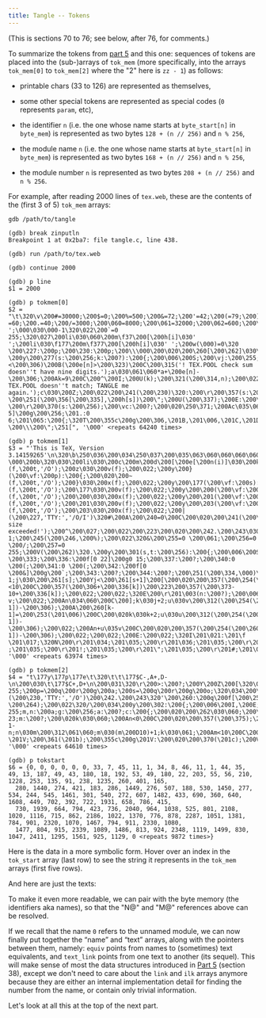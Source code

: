 ```yaml
---
title: Tangle -- Tokens
---
```


<link rel="stylesheet" href="common.css">

(This is sections 70 to 76; see below, after 76, for comments.)


<object type="image/svg+xml" data="tangle-070.svg"></object>


<object type="image/svg+xml" data="tangle-071.svg"></object>


<object type="image/svg+xml" data="tangle-072.svg"></object>


<object type="image/svg+xml" data="tangle-073.svg"></object>


<object type="image/svg+xml" data="tangle-074.svg"></object>


<object type="image/svg+xml" data="tangle-075.svg"></object>


<object type="image/svg+xml" data="tangle-076.svg"></object>

To summarize the tokens from [part 5](tangle-5) and this one: sequences of tokens are placed into the (sub-)arrays of `tok_mem` (more specifically, into the arrays `tok_mem[0]` to `tok_mem[2]` where the "2" here is `zz - 1`) as follows:

- printable chars (33 to 126) are represented as themselves,

- some other special tokens are represented as special codes (`0` represents `param`, etc),

- the identifier `n` (i.e. the one whose name starts at `byte_start[n]` in `byte_mem`) is represented as two bytes `128 + (n // 256)` and `n % 256`,

- the module name `n` (i.e. the one whose name starts at `byte_start[n]` in `byte_mem`) is represented as two bytes `168 + (n // 256)` and `n % 256`,

- the module number `n` is represented as two bytes `208 + (n // 256)` and `n % 256`.

For example, after reading 2000 lines of `tex.web`, these are the contents of the (first 3 of 5) `tok_mem` arrays:

    gdb /path/to/tangle

    (gdb) break zinputln
    Breakpoint 1 at 0x2ba7: file tangle.c, line 438.

    (gdb) run /path/to/tex.web

    (gdb) continue 2000

    (gdb) p line
    $1 = 2000

    (gdb) p tokmem[0]
    $2 = "\t\320\v\200#=30000;\200$=0;\200%=500;\200&=72;\200'=42;\200(=79;\200)=200;\200*=6;\200+=75;\200,=20000;\200-=60;\200.=40;\200/=3000;\200\060=8000;\200\061=32000;\200\062=600;\200\063=8000;\200\064=500;\200\065=800;\200\066=40;\200\067='TeXformats:TEX.POOL                     ';\000\030\000-1\320\022\200`=0 255;\320\027\200li\030\060\200m\f37\200[\200h[i]\030' ';\200li\030\f177\200m\f377\200[\200h[i]\030' ';\200w(\000)=0\320 \200\227:\200p;\200\230:\200p;\200\\\000\200\020\200\260[\200\262]\030\200\253(\000);\200U(\200\262);\200\022\320-\200y\200\277(s:\200\256;k:\200?):\200{;\200\006\200S;\200\vj:\200\255;\200\300:\200{;\200\020j\030\200\261[s];\200Yj<\200\261[s+1]\200[\200\020\200A\200\254(\200\260[j])\032\200\210[k]\200C\200\020\200\300\030\200\222;\200^\200S;\200\022;\200U(j);\200U(k);\200\022;\200\300\030\200Z;\200S:\200\277\030\200\300;\200\022;\320\061(k<\200\226)\200B(k>\200\313)\320\065\200\020a\030\060;k\030\061;\200X\200\020\200A(\200e[n]<\200\306)\200B(\200e[n]>\200\323)\200C\200\315('! TEX.POOL check sum doesn''t have nine digits.');a\030\061\060*a+\200e[n]-\200\306;\200Ak=9\200C\200^\200I;\200U(k);\200\321(\200\314,n);\200\022;\200I:\200Aa\032}\200C\200\315('! TEX.POOL doesn''t match; TANGLE me again.');c\030\200Z;\200\022\200\241(\200\230)\320:\200\r\200\357(s:\200`);\200\006\200E;\200\020\200A\250\360\200C\200A\200\335<\200ـC\200\020\200\354;\200];\200\022;\200\355\200݀g\200\330:\200\020\200\346(\200h[s]);\200\351(\200h[s]);\200U(\200\340);\200U(\200\341);\200A\200\340=\200(\200C\200\020\200\350;\200\340\030\060;\200\022;\200A\200\341=\200(\200C\200\020\200\353;\200\341\030\060;\200\022;\200\022;\200\327:\200\020\200\351(\200h[s]);\200U(\200\341);\200A\200\341=\200(\200C\200\354;\200\022;\200\326:\200\020\200\346(\200h[s]);\200U(\200\340);\200A\200\340=\200(\200C\200\354;\200\022;\200\325:\200\\;\200\331:\200A\200\337<\200\343\200C\200\342[\200߀D\200&]\030s;\200\332:\200\020\200A\200\262<\200\061\200C\200\270(s);\200\022;\200 \200\251(\200\356[\200\335],\200h[s])\200\";\200U(\200\337);\200E:\200\022;\320?\200\r\200\370(s:\200\256);\200\vc:\200?;\200\020\250\371;\200Ac\035\060\200C\200Ac<256\200C\200\361(c);\200\365(s);\200\022;\200\361\200\020\200A\201\021=\201\017\200C\200\237;\200\366(\201\022);\200\361(\000);\200\022\320M\201\030\030\200Z;\201\031\030\200Z;\201\033\030\060;\201'[3]\030\000;\201)\200\020\201.\030\062;\201(\320O\201':\200f[0 5]\200g\200\256;\201.:0 6;\201\065:\200{;\320T\200\355c\200g\200\306,\201B,\201\006,\201C,\201D,\201E,\201F,\201G,\201H,\200\323:\200A\201\030\200C\251I;\200\030\201J:\200\020\201%;\200^\200H;\200\022;\200\031\201K:\200A\201L>0\200C\200\020\200\366(\201M);\200\365(\201N[\201L].\201O);\200\361(\201P);\200\374(\201Q);\201\021\030\201\016;\201\066;\200\022;\201R:\251S;\201T:\251U;\201V,\201W,\201X:\251Y;\201Z:\200\020\201\021\030\201\016;\201\066;\200\022;\200 \200\\\200\";\251[", '\000' <repeats 64240 times>

    (gdb) p tokmem[1]
    $3 = "'This is TeX, Version 3.14159265'\n\320\b\250\036\200\034\250\037\200\035\063\060\060\060\060\000\030-\000\200b\320\030\200li\030\200c\200m\200d\200[\200e[\200n(i)]\030\200k;\200li\030\f200\200m\f377\200[\200e[\200h[i]]\030i;\200li\030\060\200m\f176\200[\200e[\200h[i]]\030i;\320\033\200y\200z(\200\vf:\200p):\200{;\200\020\200|(f,\200t,'/O');\200z\030\200v(f);\200\022;\200y\200}(\200\vf:\200p):\200{;\200\020\200~(f,\200t,'/O');\200}\030\200x(f);\200\022;\200y\200\177(\200\vf:\200s):\200{;\200\020\200|(f,\200t,'/O');\200\177\030\200v(f);\200\022;\200y\200\200(\200\vf:\200s):\200{;\200\020\200~(f,\200t,'/O');\200\200\030\200x(f);\200\022;\200y\200\201(\200\vf:\200\202):\200{;\200\020\200|(f,\200t,'/O');\200\201\030\200v(f);\200\022;\200y\200\203(\200\vf:\200\202):\200{;\200\020\200~(f,\200t,'/O');\200\203\030\200x(f);\200\022;\200|(\200\227,'TTY:','/O/I')\320#\200A\200\240=0\200C\200\020\200\241(\200\230,'Buffer size exceeded!');\200^\200\027;\200\022\200\223\200\020\200\242.\200\243\030\200\211;\200\242.\200\244\030\200\212-1;\200\245(\200\246,\200%);\200\022\320&\200\255=0 \200\061;\200\256=0 \200/;\200\257=0 255;\200V(\200\262)\320.\200y\200\301(s,t:\200\256):\200{;\200\006\200S;\200\vj,k:\200\255;\200\300:\200{;\200\020\200\300\030\200\222;\200A\200\266(s)\032\200\266(t)\200C\200^\200S;j\030\200\261[s];k\030\200\261[t];\200Yj<\200\261[s+1]\200[\200\020\200A\200\260[j]\032\200\260[k]\200C\200^\200S;\200U(j);\200U(k);\200\022;\200\300\030\200Z;\200S:\200\301\030\200\300;\200\022;\320\062\200\034\200\314:\200p;\200\035\320\066\200\334:\200p;\200\335:0 \200\333;\200\336:\200f[0 22]\200g0 15;\200\337:\200?;\200\340:0 \200(;\200\341:0 \200(;\200\342:\200f[0 \200&]\200g\200`;\200\343:\200?;\200\344:\200?;\200\251(\200\334,\000)\320;\200\r\200\361(s:\200?);\200\006\200E;\200\vj:\200\255;\200\362:\200?;\200\020\200As\035\200\263\200Cs\030\200\363\200\223\200As<256\200C\200As<0\200Cs\030\200\363\200\223\200\020\200A\200\335>\200ـC\200\020\200\357(s);\200];\200\022;\200A(\250\360)\200C\200A\200\335<\200ـC\200\020\200\354;\200];\200\022;\200\362\030\200\364;\200\364\030-1;j\030\200\261[s];\200Yj<\200\261[s+1]\200[\200\020\200\357(\200\254(\200\260[j]));\200U(j);\200\022;\200\364\030\200\362;\200];\200\022;j\030\200\261[s];\200Yj<\200\261[s+1]\200[\200\020\200\357(\200\254(\200\260[j]));\200U(j);\200\022;\200E:\200\022;\320@\200\r\200\372(k:\200o);\200\020\200Yk>0\200[\200\020\200V(k);\200A\200\336[k]<10\200C\200\357(\200\306+\200\336[k])\200\223\200\357(\200\373-10+\200\336[k]);\200\022;\200\022;\320E\200\r\201\003(n:\200?);\200\006\200E;\200\vj,k:\200\255;u,v:\201\004;\200\020j\030\200\261[\201\005];v\030\061\060\060\060;\200X\200\020\200Yn\035v\200[\200\020\200\357(\200\254(\200\260[j]));n\030n-v;\200\022;\200An\034\060\200C\200];k\030j+2;u\030v\200\312(\200\254(\200\260[k-1])-\200\306);\200A\200\260[k-1]=\200\253(\201\006)\200C\200\020k\030k+2;u\030u\200\312(\200\254(\200\260[k-1])-\200\306);\200\022;\200An+u\035v\200C\200\020\200\357(\200\254(\200\260[k]));n\030n+u;\200\022\200\223\200\020j\030j+2;v\030v\200\312(\200\254(\200\260[j-1])-\200\306);\200\022;\200\022;\200E:\200\022;\320I\201\021:\201\f \201\017;\320N\200\r\201\034;\201\035;\200\r\201\036;\201\035;\200\r\201\t;\201\035;\200\r\201\037;\201\035;\200\r\201 ;\201\035;\200\r\201!;\201\035;\200\r\201\";\201\035;\200\r\201#;\201\035;\200\r\201$;\201\035;\200\030\200\r\201%;\201\035;\200\031\201'[4]\030\000;\201*\200\020\201.\030\063;\201)\320P\201.\030\060;\201\065\030\200\222;\320U\200\020\200\361(\201\\);\200\366(\201]);\200\366(\201^);\200A\201L>0\200C\200\361(\201_);\200A\201\030\200C\200\366(\201`);\200\366(\201a);\200\022", '\000' <repeats 63974 times>

    (gdb) p tokmem[2]
    $4 = "t\177y\177p\177e\t\320\t\t\177$C-,A+,D-\n\200\030\t\177$C+,D+\n\200\031\320\r\200>:\200?;\200Y\200Z\200[\320\023i:\200?;\320\031\200o=0 255;\200p=\200q\200r\200g\200a;\200s=\200q\200r\200g\200o;\320\034\200\r\200\204(\200\vf:\200p);\200\020\200\205(f);\200\022;\200\r\200\206(\200\vf:\200s);\200\020\200\205(f);\200\022;\200\r\200\207(\200\vf:\200\202);\200\020\200\205(f);\200\022;\200~(\200\230,'TTY:','/O')\200\242.\200\243\320'\200\260:\200q\200f[\200\255]\200g\200\257;\200\261:\200f[\200\256]\200g\200\255;\200\262:\200\255;\200\263:\200\256;\200\264:\200\255;\200\265:\200\256;\200\020\200A\200\262+\000>\200\061\200C\200\245(\200\273,\200\061-\200\264);\200\022\320/\200\034\200y\200\302:\200{;\200\006\200I,\200E;\200\vk,l:0 255;m,n:\200a;g:\200\256;a:\200?;c:\200{;\200\020\200\262\030\060;\200\263\030\060;\200\261[0]\030\060;\250\303;\250\304;\200E:\200\022;\200\035\200\020\200\237;\200\241(\200\230,\000);\200\204(\200\314);\200\302\030\200\222;\200];\200\022\320\067\200\335\030\200\326;\200\337\030\060;\200\340\030\060;\200\341\030\060;\200\241(\200\334,\000)\320<\200\r\200\365(s:\200?);\200\vj:\200\255;\200\020\200A(s\035\200\263)\200B(s<256)\200C\200\361(s)\200\223\200\020j\030\200\261[s];\200Yj<\200\261[s+1]\200[\200\020\200\361(\200\254(\200\260[j]));\200U(j);\200\022;\200\022;\200\022;\320A\200\r\200\374(n:\200?);\200\vk:0 23;m:\200?;\200\020k\030\060;\200An<0\200C\200\020\200\357(\200\375);\200An>-100000000\200C\200W(n)\200\223\200\020m\030-1-n;n\030m\200\312\061\060;m\030(m\200D10)+1;k\030\061;\200Am<10\200C\200\336[0]\030m\200\223\200\020\200\336[0]\030\060;\200U(n);\200\022;\200\022;\200\022;\200\316\200\336[k]\030n\200D10;n\030n\200\312\061\060;\200U(k);\200\320n=0;\200\372(k);\200\022;\320F\200\r\201\a;\200\vj:\200\255;\200\020j\030\200\261[\200\263];\200Yj<\200\262\200[\200\020\200\357(\200\254(\200\260[j]));\200U(j);\200\022;\200\022;\320J\201\021\030\201\017;\201'[0]\030\000;\200\022\201'[5]\030\000;\201+\200\020\201.\030\064;\201*\320Q\200\r\201\066;\200\020\200^\200\026;\200\022;\320V\200\020\201\033\030\060;\201\021\030\201\f+c-\201V;\200\361(\201b);\200\355c\200g\201V:\200\020\200\370(\201c);\200V(\200\335);\200\022;\201W:\200\370(\201d);\201X:\200\370(\201e);\200\022;\200\361(\201f);\200\354;\200\233;\200];\200\022", '\000' <repeats 64610 times>

    (gdb) p tokstart
    $6 = {0, 0, 0, 0, 0, 0, 33, 7, 45, 11, 1, 34, 8, 46, 11, 1, 44, 35, 49, 13, 187, 49, 43, 180, 18, 192, 53, 49, 180, 22, 203, 55, 56, 210, 1228, 253, 135, 91, 238, 1235, 260, 401, 165,
      280, 1440, 274, 421, 183, 286, 1449, 276, 507, 188, 530, 1450, 277, 534, 244, 545, 1461, 301, 540, 272, 607, 1482, 433, 690, 360, 640, 1608, 449, 702, 392, 722, 1931, 658, 786, 415,
      730, 1939, 664, 794, 423, 736, 2040, 964, 1038, 525, 801, 2108, 1020, 1116, 715, 862, 2186, 1022, 1370, 776, 878, 2287, 1051, 1381, 784, 901, 2320, 1070, 1467, 794, 911, 2330, 1080,
      1477, 804, 915, 2339, 1089, 1486, 813, 924, 2348, 1119, 1499, 830, 1047, 2411, 1295, 1561, 925, 1129, 0 <repeats 9872 times>}

Here is the data in a more symbolic form. Hover over an index in the `tok_start` array (last row) to see the string it represents in the `tok_mem` arrays (first five rows).

<div id="whereToAddDivs" class="full-width"></div>

And here are just the texts:

<div id="whereToAddDivsBetter" class="full-width"></div>

To make it even more readable, we can pair with the byte memory (the identifiers aka names), so that the "N@" and "M@" references above can be resolved.

<div id="whereToAddDivsEvenBetter" class="full-width"></div>

If we recall that the name `0` refers to the unnamed module, we can now finally put together the “name” and “text” arrays, along with the pointers between them, namely: `equiv` points from names to (sometimes) text equivalents, and `text_link` points from one text to another (its sequel). This will make sense of most the data structures introduced in [Part 5](tangle-5) (section 38), except we don't need to care about the `link` and `ilk` arrays anymore because they are either an internal implementation detail for finding the number from the name, or contain only trivial information.

Let's look at all this at the top of the next part.

<script src="tangle-mem.js"></script>
<script src="pretty-8.js"></script>